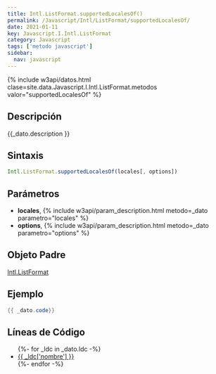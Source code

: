 ```yaml
---
title: Intl.ListFormat.supportedLocalesOf()
permalink: /Javascript/Intl/ListFormat/supportedLocalesOf/
date: 2021-01-11
key: Javascript.I.Intl.ListFormat
category: Javascript
tags: ['metodo javascript']
sidebar: 
  nav: javascript
---
```


{% include w3api/datos.html clase=site.data.Javascript.I.Intl.ListFormat.metodos valor="supportedLocalesOf" %}

## Descripción
{{_dato.description }}

## Sintaxis
~~~javascript
Intl.ListFormat.supportedLocalesOf(locales[, options])
~~~

## Parámetros
* **locales**,  {% include w3api/param_description.html metodo=_dato parametro="locales" %}
* **options**,  {% include w3api/param_description.html metodo=_dato parametro="options" %}

## Objeto Padre
[Intl.ListFormat](/Javascript/Intl/ListFormat/)

## Ejemplo
~~~java
{{ _dato.code}}
~~~

## Líneas de Código
<ul>
{%- for _ldc in _dato.ldc -%}
   <li>
       <a href="{{_ldc['url'] }}">{{ _ldc['nombre'] }}</a>
   </li>
{%- endfor -%}
</ul>
